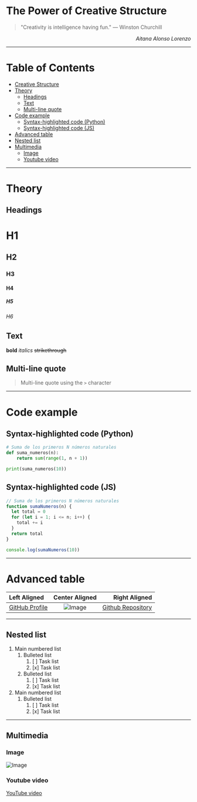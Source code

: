 <!-- A simulated cover page with: >
<!--A Large main title.  -->

# The Power of Creative Structure

<!-- A motivational quote. -->

> "Creativity is intelligence having fun." — Winston Churchill

<!-- Your name in italics aligned to the right. -->

<p style="text-align: right;"><i>Aitana Alonso Lorenzo</i></p>

---

<!-- An interactive table of contents with internal links pointing to each section of the document. -->

# Table of Contents

- [Creative Structure](#The-Power-of-Creative-Structure)
- [Theory](#theory)
  - [Headings](#headings)
  - [Text](#text)
  - [Multi-line quote](#multi-line-quote)
- [Code example](#code-example)
  - [Syntax-highlighted code (Python)](#syntax-highlighted-code-python)
  - [Syntax-highlighted code (JS)](#syntax-highlighted-code-js)
- [Advanced table](#advanced-table)
- [Nested list](#nested-list)
- [Multimedia](#multimedia)
  - [Image](#image)
  - [Youtube video](#youtube-video)

---

<!-- A theoretical explanation section-->
<!-- Use at least three levels of headings. -->

# Theory

## Headings

# H1

## H2

### H3

#### H4

##### H5

###### H6

<!-- Include a text block with bold, italics, and strikethrough. -->

## Text

**bold** _italics_ ~~strikethrough~~

<!-- Insert a multi-line quote using -->

## Multi-line quote

> Multi-line quote
> using the `>` character

---

<!-- Code example: -->
<!-- A syntax-highlighted code block in Python.-->

# Code example

## Syntax-highlighted code (Python)

```python
# Suma de los primeros N números naturales
def suma_numeros(n):
    return sum(range(1, n + 1))

print(suma_numeros(10))
```

## Syntax-highlighted code (JS)

```js
// Suma de los primeros N números naturales
function sumaNumeros(n) {
  let total = 0
  for (let i = 1; i <= n; i++) {
    total += i
  }
  return total
}

console.log(sumaNumeros(10))
```

---

<!-- Advanced table-->
<!-- It must contain at least 4 columns and 3 rows.
Use different alignments (left, center, right).
One cell must contain a link and another a small image. -->

# Advanced table

| Left Aligned                                        |                                Center Aligned                                |                                                                         Right Aligned |
| :-------------------------------------------------- | :--------------------------------------------------------------------------: | ------------------------------------------------------------------------------------: |
| [GitHub Profile](https://github.com/AitanaAlonso01) | ![Image](https://logos-world.net/wp-content/uploads/2020/11/GitHub-Logo.png) | [Github Repository](https://github.com/AitanaAlonso01/2-daw/tree/main/Despliegue/LS1) |

---

<!-- Nested list -->
<!--A main numbered list.
Inside it, a bulleted list.
And inside that, a task list (- [ ] and - [x]). -->

## Nested list

1. Main numbered list
   1. Bulleted list
      1. [ ] Task list
      2. [x] Task list
   2. Bulleted list
      1. [ ] Task list
      2. [x] Task list
2. Main numbered list
   1. Bulleted list
      1. [ ] Task list
      2. [x] Task list

---

<!-- Multimedia -->
<!-- Insert an image from an external link. Insert
A YouTube video using an embedded link. -->

## Multimedia

### Image

![Image](https://i.postimg.cc/Ss7vcTMt/Sin-t-tulo.png)

### Youtube video

[YouTube video](https://www.youtube.com/watch?v=MN4DQ_Vd0nE)

```

```

